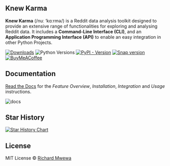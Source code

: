 ## Knew Karma

**Knew Karma** (/nuː ‘kɑːrmə/) is a Reddit data analysis toolkit designed to provide an extensive range of
functionalities for exploring and analysing Reddit data. It includes a **Command-Line Interface (CLI)**, and an
**Application Programming Interface (API)** to enable an easy integration in other Python Projects.

[![Downloads](https://img.shields.io/pepy/dt/knewkarma?logo=pypi)](https://pepy.tech/project/knewkarma) ![Python Versions](https://img.shields.io/pypi/pyversions/knewkarma.svg?logo=python)  [![PyPI - Version](https://img.shields.io/pypi/v/knewkarma?logo=pypi&link=https%3A%2F%2Fpypi.org%2Fproject%2Fknewkarma)](https://pypi.org/project/knewkarma) [![Snap version](https://img.shields.io/snapcraft/v/knewkarma/latest/stable?logo=snapcraft&color=%23BB431A)](https://snapcraft.io/knewkarma) [![BuyMeACoffee](https://img.shields.io/badge/Buy%20Me%20a%20Coffee-ffdd00?style=flat&logo=buy-me-a-coffee&logoColor=black)](https://buymeacoffee.com/rly0nheart)

## Documentation

[Read the Docs](https://knewkarma.readthedocs.io) for the *Feature Overview*, *Installation*, *Integration* and
*Usage* instructions.

![docs](https://github.com/user-attachments/assets/0878f249-3c1a-41cc-9879-da98ffcced0a)

## Star History

<a href="https://star-history.com/#bellingcat/knewkarma&Date">
 <picture>
   <source media="(prefers-color-scheme: dark)" srcset="https://api.star-history.com/svg?repos=bellingcat/knewkarma&type=Date&theme=dark" />
   <source media="(prefers-color-scheme: light)" srcset="https://api.star-history.com/svg?repos=bellingcat/knewkarma&type=Date" />
   <img alt="Star History Chart" src="https://api.star-history.com/svg?repos=bellingcat/knewkarma&type=Date" />
 </picture>
</a>

## License

MIT License © [Richard Mwewa](https://gravatar.com/rly0nheart)

